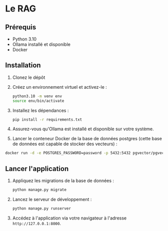 # Le RAG

## Prérequis

- Python 3.10
- Ollama installé et disponible
- Docker

## Installation

1. Clonez le dépôt

2. Créez un environnement virtuel et activez-le :
    ```bash
    python3.10 -m venv env
    source env/bin/activate
    ```

3. Installez les dépendances :
    ```bash
    pip install -r requirements.txt
    ```

4. Assurez-vous qu'Ollama est installé et disponible sur votre système.

5. Lancer le conteneur Docker de la base de données postgres (cette base de données est capable de stocker des vecteurs) :
```bash
docker run -d -e POSTGRES_PASSWORD=password -p 5432:5432 pgvector/pgvector:0.8.0-pg17
```

## Lancer l'application

1. Appliquez les migrations de la base de données :
    ```bash
    python manage.py migrate
    ```

2. Lancez le serveur de développement :
    ```bash
    python manage.py runserver
    ```

3. Accédez à l'application via votre navigateur à l'adresse `http://127.0.0.1:8000`.
